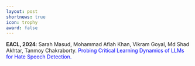 ```yaml
---
layout: post
shortnews: true
icon: trophy
award: false
---
```



<b>EACL, 2024</b>: Sarah Masud, Mohammad Aflah Khan, Vikram Goyal, Md Shad Akhtar, Tanmoy Chakraborty. <font color="blue">Probing Critical Learning Dynamics of LLMs for Hate Speech Detection.</font>
